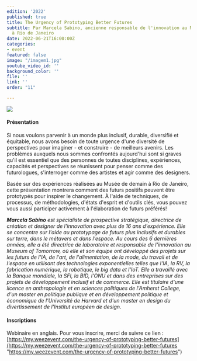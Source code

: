 ```yaml
---
edition: '2022'
published: true
title: The Urgency of Prototyping Better Futures
subtitle: Par Marcela Sabino, ancienne responsable de l'innovation au Musée de demain
  à Rio de Janeiro
date: 2022-06-21T16:00:00Z
categories:
- event
featured: false
image: "/imagem1.jpg"
youtube_video_id: ''
background_color: ''
file: ''
link: ''
order: "11"

---
```

![](/newimage-annonce-webinaire21062022fr.png)

#### Présentation

Si nous voulons parvenir à un monde plus inclusif, durable, diversifié et équitable, nous avons besoin de toute urgence d'une diversité de perspectives pour imaginer - et construire - de meilleurs avenirs. Les problèmes auxquels nous sommes confrontés aujourd'hui sont si graves qu'il est essentiel que des personnes de toutes disciplines, expériences, capacités et perspectives se réunissent pour penser comme des futurologues, s'interroger comme des artistes et agir comme des designers.

Basée sur des expériences réalisées au Musée de demain à Rio de Janeiro, cette présentation montrera comment des futurs positifs peuvent être prototypés pour inspirer le changement. À l'aide de techniques, de processus, de méthodologies, d'états d'esprit et d'outils clés, vous pouvez vous aussi participer activement à l'élaboration de futurs préférés!

**_Marcela Sabino_** _est spécialiste de prospective stratégique, directrice de création et designer de l'innovation avec plus de 16 ans d'expérience. Elle se concentre sur l'aide au prototypage de futurs plus inclusifs et durables sur terre, dans le métavers et dans l'espace. Au cours des 6 dernières années, elle a été directrice de laboratoire et responsable de l'innovation au Museum of Tomorrow, où elle et son équipe ont développé des projets sur les futurs de l'IA, de l'art, de l'alimentation, de la mode, du travail et de l'espace en utilisant des technologies exponentielles telles que l'IA, la RV, la fabrication numérique, la robotique, le big data et l'IoT. Elle a travaillé avec la Banque mondiale, la SFI, la BID, l'ONU et dans des entreprises sur des projets de développement inclusif et de commerce. Elle est titulaire d'une licence en anthropologie et en sciences politiques de l'Amherst College, d'un master en politique publique et en développement politique et économique de l'Université de Harvard et d'un master en design du divertissement de l'Institut européen de design._

#### Inscriptions

Webinaire en anglais. Pour vous inscrire, merci de suivre ce lien : [https://my.weezevent.com/the-urgency-of-prototyping-better-futures](https://my.weezevent.com/the-urgency-of-prototyping-better-futures "https://my.weezevent.com/the-urgency-of-prototyping-better-futures")